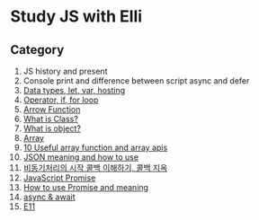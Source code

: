 # Study JS with Elli

## Category

1. JS history and present
2. Console print and difference between script async and defer
3. [Data types, let, var, hosting](https://github.com/free-ko/study-js-elli/blob/master/variable.js)
4. [Operator, if, for loop](https://github.com/free-ko/study-js-elli/blob/master/operator.js)
5. [Arrow Function](https://github.com/free-ko/study-js-elli/blob/master/function.js)
6. [What is Class?](https://github.com/free-ko/study-js-elli/blob/master/class.js)
7. [What is object?](https://github.com/free-ko/study-js-elli/blob/master/object.js)
8. [Array](https://github.com/free-ko/study-js-elli/blob/master/array.js)
9. [10 Useful array function and array apis](https://github.com/free-ko/study-js-elli/blob/master/array-api.js)
10. [JSON meaning and how to use](https://github.com/free-ko/study-js-elli/blob/master/Json.js)
11. [비동기처리의 시작 콜백 이해하기, 콜백 지옥](https://github.com/free-ko/study-js-elli/blob/master/async/callback.js)
12. [JavaScript Promise](https://github.com/free-ko/study-js-elli/blob/master/async/promise.js)
13. [How to use Promise and meaning](https://github.com/free-ko/study-js-elli/blob/master/async/callback-to-promise.js)
14. [async & await](https://github.com/free-ko/study-js-elli/blob/master/async/async.js)
15. [E11](https://github.com/free-ko/study-js-elli/blob/master/es6-11/es11.js)
